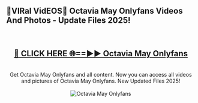 <h2>🔴VIRal VidEOS🔴 Octavia May Onlyfans Videos And Photos - Update Files 2025!</h2>
<br>
<div align="center">
<h2><a href="https://virallinks.top/odZfE0" rel="nofollow">🔴 CLICK HERE 🌐==►► Octavia May Onlyfans</a></h2>
<br>
Get Octavia May Onlyfans and all content. Now you can access all videos and pictures of Octavia May Onlyfans. New Updated Files 2025!
<br>
<br>
<a href="https://virallinks.top/odZfE0" rel="nofollow" data-target="animated-image.originalLink"><img src="https://i.imgur.com/dJHk4Zq.gif)" alt="Octavia May Onlyfans" style="max-width: 100%; display: inline-block;" data-target="animated-image.originalImage"></a>
</div>
<br>
